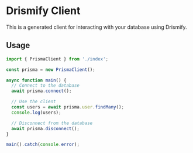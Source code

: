 # Drismify Client

This is a generated client for interacting with your database using Drismify.

## Usage

```typescript
import { PrismaClient } from './index';

const prisma = new PrismaClient();

async function main() {
  // Connect to the database
  await prisma.connect();

  // Use the client
  const users = await prisma.user.findMany();
  console.log(users);

  // Disconnect from the database
  await prisma.disconnect();
}

main().catch(console.error);
```
